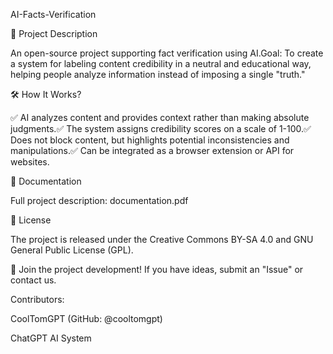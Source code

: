 AI-Facts-Verification

📌 Project Description

An open-source project supporting fact verification using AI.Goal: To create a system for labeling content credibility in a neutral and educational way, helping people analyze information instead of imposing a single "truth."

🛠 How It Works?

✅ AI analyzes content and provides context rather than making absolute judgments.✅ The system assigns credibility scores on a scale of 1-100.✅ Does not block content, but highlights potential inconsistencies and manipulations.✅ Can be integrated as a browser extension or API for websites.

📝 Documentation

Full project description: documentation.pdf

📌 License

The project is released under the Creative Commons BY-SA 4.0 and GNU General Public License (GPL).

🚀 Join the project development! If you have ideas, submit an "Issue" or contact us.

Contributors:

CoolTomGPT (GitHub: @cooltomgpt)

ChatGPT AI System
